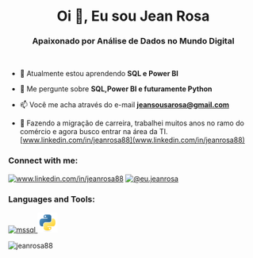 <h1 align="center">Oi 👋, Eu sou Jean Rosa</h1>
<h3 align="center">Apaixonado por Análise de Dados no Mundo Digital</h3>

<p align="left"> <a href="https://twitter.com/" target="blank"><img src="https://img.shields.io/twitter/follow/?logo=twitter&style=for-the-badge" alt="" /></a> </p>

- 🌱 Atualmente estou aprendendo **SQL e Power BI**

- 💬 Me pergunte sobre **SQL,Power BI e futuramente Python**

- 📫 Você me acha através do e-mail **jeansousarosa@gmail.com**

- 📄 Fazendo a migração de carreira, trabalhei muitos anos no ramo do comércio e agora busco entrar na área da TI. [www.linkedin.com/in/jeanrosa88](www.linkedin.com/in/jeanrosa88)

<h3 align="left">Connect with me:</h3>
<p align="left">
<a href="https://linkedin.com/in/www.linkedin.com/in/jeanrosa88" target="blank"><img align="center" src="https://raw.githubusercontent.com/rahuldkjain/github-profile-readme-generator/master/src/images/icons/Social/linked-in-alt.svg" alt="www.linkedin.com/in/jeanrosa88" height="30" width="40" /></a>
<a href="https://instagram.com/@eu.jeanrosa" target="blank"><img align="center" src="https://raw.githubusercontent.com/rahuldkjain/github-profile-readme-generator/master/src/images/icons/Social/instagram.svg" alt="@eu.jeanrosa" height="30" width="40" /></a>
</p>

<h3 align="left">Languages and Tools:</h3>
<p align="left"> <a href="https://www.microsoft.com/en-us/sql-server" target="_blank" rel="noreferrer"> <img src="https://www.svgrepo.com/show/303229/microsoft-sql-server-logo.svg" alt="mssql" width="40" height="40"/> </a> <a href="https://www.python.org" target="_blank" rel="noreferrer"> <img src="https://raw.githubusercontent.com/devicons/devicon/master/icons/python/python-original.svg" alt="python" width="40" height="40"/> </a> </p>

<p><img align="center" src="https://github-readme-stats.vercel.app/api/top-langs?username=jeanrosa88&show_icons=true&locale=en&layout=compact" alt="jeanrosa88" /></p>

